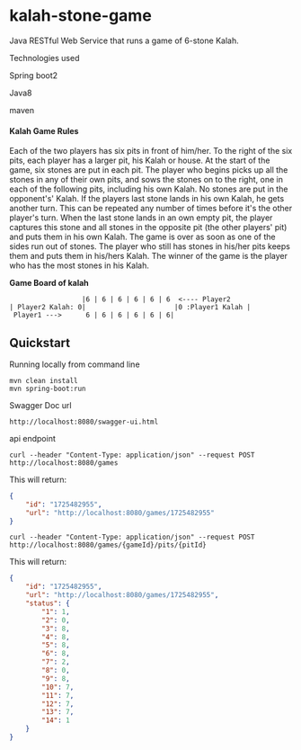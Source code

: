 # kalah-stone-game
Java RESTful Web Service  that runs a game of 6-stone Kalah.

Technologies used

Spring boot2

Java8

maven
 
 #### Kalah Game Rules
 Each of the two players has  six pits in front of him/her. To the right of the six pits, each player has a larger pit, his
 Kalah or house.
 At the start of the game, six stones are put in each pit.
 The player who begins picks up all the stones in any of their own pits, and sows the stones on to the right, one in
 each of the following pits, including his own Kalah. No stones are put in the opponent's' Kalah. If the players last
 stone lands in his own Kalah, he gets another turn. This can be repeated any number of times before it's the other
 player's turn.
 When the last stone lands in an own empty pit, the player captures this stone and all stones in the opposite pit (the
 other players' pit) and puts them in his own Kalah.
 The game is over as soon as one of the sides run out of stones. The player who still has stones in his/her pits keeps
 them and puts them in his/hers Kalah. The winner of the game is the player who has the most stones in his Kalah.

**Game Board of kalah**
 ```
                   |6 | 6 | 6 | 6 | 6 | 6  <---- Player2
| Player2 Kalah: 0|                      |0 :Player1 Kalah |
  Player1 --->      6 | 6 | 6 | 6 | 6 | 6|

```

## Quickstart

Running locally from command line

```
mvn clean install
mvn spring-boot:run
```
Swagger Doc url
```
http://localhost:8080/swagger-ui.html
```

api endpoint
```
curl --header "Content-Type: application/json" --request POST http://localhost:8080/games
```
This will return:

```json
{
    "id": "1725482955",
    "url": "http://localhost:8080/games/1725482955"
}
```
```
curl --header "Content-Type: application/json" --request POST http://localhost:8080/games/{gameId}/pits/{pitId}
```
This will return:

```json
{
    "id": "1725482955",
    "url": "http://localhost:8080/games/1725482955",
    "status": {
        "1": 1,
        "2": 0,
        "3": 8,
        "4": 8,
        "5": 8,
        "6": 8,
        "7": 2,
        "8": 0,
        "9": 8,
        "10": 7,
        "11": 7,
        "12": 7,
        "13": 7,
        "14": 1
    }
}
```
